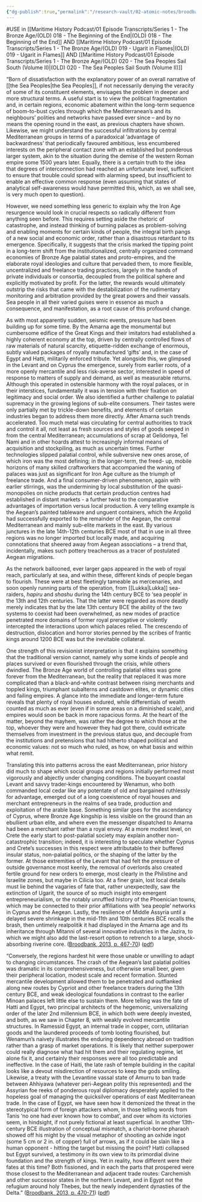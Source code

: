 ```yaml
---
{"dg-publish":true,"permalink":"/research-vault/02-atomic-notes/broodbank-s-theory-of-the-late-bronze-age-collapse-dynamics-that-avoids-a-simple-single-narrative-focus-on-the-sea-peoples/"}
---
```


#USE in [[Maritime History Podcast/01 Episode Transcripts/Series 1 - The Bronze Age/(OLD) 018 - The Beginning of the End\|(OLD) 018 - The Beginning of the End]] AND [[Maritime History Podcast/01 Episode Transcripts/Series 1 - The Bronze Age/(OLD) 019 - Ugarit in Flames\|(OLD) 019 - Ugarit in Flames]] AND [[Maritime History Podcast/01 Episode Transcripts/Series 1 - The Bronze Age/(OLD) 020 - The Sea Peoples Sail South (Volume II)\|(OLD) 020 - The Sea Peoples Sail South (Volume II)]]

“Born of dissatisfaction with the explanatory power of an overall narrative of [[the Sea Peoples\|the Sea Peoples]], if not necessarily denying the veracity of some of its constituent elements, envisages the problem in deeper and more structural terms. A useful start is to view the political fragmentation and, in certain regions, economic abatement within the long-term sequence of boom-to-bust cycles through which the Mediterranean’s and its neighbours’ polities and networks have passed ever since – and by no means the opening round in the east, as previous chapters have shown. Likewise, we might understand the successful infiltrations by central Mediterranean groups in terms of a paradoxical ‘advantage of backwardness’ that periodically favoured ambitious, less encumbered interests on the peripheral contact zone with an established but ponderous larger system, akin to the situation during the demise of the western Roman empire some 1500 years later. Equally, there is a certain truth to the idea that degrees of interconnection had reached an unfortunate level, sufficient to ensure that trouble could spread with alarming speed, but insufficient to enable an effective common response (even assuming that states of analytical self-awareness would have permitted this, which, as we shall see, is very much open to question).

However, we need something less generic to explain why the Iron Age resurgence would look in crucial respects so radically different from anything seen before. This requires setting aside the rhetoric of catastrophe, and instead thinking of burning palaces as problem-solving and enabling moments for certain kinds of people, the integral birth pangs of a new social and economic order, rather than a disastrous retardant to its emergence. Specifically, it suggests that the crisis marked the tipping point in a long-term shift from the institutionalized, centrally organized command economies of Bronze Age palatial states and proto-empires, and the elaborate royal ideologies and culture that pervaded them, to more flexible, uncentralized and freelance trading practices, largely in the hands of private individuals or consortia, decoupled from the political sphere and explicitly motivated by profit. For the latter, the rewards would ultimately outstrip the risks that came with the destabilization of the rudimentary monitoring and arbitration provided by the great powers and their vassals. Sea people in all their varied guises were in essence as much a consequence, and manifestation, as a root cause of this profound change.

As with most apparently sudden, seismic events, pressure had been building up for some time. By the Amarna age the monumental but cumbersome edifice of the Great Kings and their imitators had established a highly coherent economy at the top, driven by centrally controlled flows of raw materials of natural scarcity, etiquette-ridden exchange of enormous, subtly valued packages of royally manufactured ‘gifts’ and, in the case of Egypt and Hatti, militarily enforced tribute. Yet alongside this, we glimpsed in the Levant and on Cyprus the emergence, surely from earlier roots, of a more openly mercantile and less risk-averse sector, interested in speed of response to matters of supply and demand, as well as measurable returns. Although this operated in ostensible harmony with the royal palaces, or in their interstices, fundamentally it was in tension with their fixation on legitimacy and social order. We also identified a further challenge to palatial supremacy in the growing legions of sub-elite consumers. Their tastes were only partially met by trickle-down benefits, and elements of certain industries began to address them more directly. After Amarna such trends accelerated. Too much metal was circulating for central authorities to track and control it all, not least as fresh sources and styles of goods seeped in from the central Mediterranean; accumulations of scrap at Gelidonya, Tel Nami and in other hoards attest to increasingly informal means of acquisition and stockpiling, as much as uncertain times. Further technologies slipped palatial control, while subversive new ones arose, of which iron was the most defining; in the longer-term, the freed- up, mobile horizons of many skilled craftworkers that accompanied the waning of palaces was just as significant for Iron Age culture as the triumph of freelance trade. And a final consumer-driven phenomenon, again with earlier stirrings, was the undermining by local substitution of the quasi-monopolies on niche products that certain production centres had established in distant markets - a further twist to the comparative advantages of importation versus local production. A very telling example is the Aegean’s painted tableware and unguent containers, which the Argolid had successfully exported to the remainder of the Aegean, the central Mediterranean and mainly sub-elite markets in the east. By various junctures in the late 14th-12th centuries BCE most of that in use in all three regions was no longer imported but locally made, and acquiring connotations that sheered away from Aegean associations – a trend that, incidentally, makes such pottery treacherous as a tracer of postulated Aegean migrations.  

As the network ballooned, ever larger gaps appeared in the web of royal reach, particularly at sea, and within these, different kinds of people began to flourish. These were at best fleetingly tameable as mercenaries, and soon openly running parts of the operation, from [[Lukka\|Lukka]] sea-raiders, *hapiru* and *shashu* during the 14th century BCE to ‘sea people’ in the 13th and 12th centuries. That the latter were regarded as more deadly merely indicates that by the late 13th century BCE the ability of the two systems to coexist had been overwhelmed, as new modes of practice penetrated more domains of former royal prerogative or violently intercepted the interactions upon which palaces relied. The crescendo of destruction, dislocation and horror stories penned by the scribes of frantic kings around 1200 BCE was but the inevitable collateral.

One strength of this revisionist interpretation is that it explains something that the traditional version cannot, namely why some kinds of people and places survived or even flourished through the crisis, while others dwindled. The Bronze Age world of controlling palatial elites was gone forever from the Mediterranean, but the reality that replaced it was more complicated than a black-and-white contrast between rising merchants and toppled kings, triumphant subalterns and castdown elites, or dynamic cities and failing empires. A glance into the immediate and longer-term future reveals that plenty of royal houses endured, while differentials of wealth counted as much as ever (even if in some areas on a diminished scale), and empires would soon be back in more rapacious forms. At the heart of the matter, beyond the mayhem, was rather the degree to which those at the top, whoever they were and however they had got there, could extricate themselves from investment in the previous status quo, and decouple from the institutions and pretensions that had hitherto shaped political and economic values: not so much who ruled, as how, on what basis and within what remit.

Translating this into patterns across the east Mediterranean, prior history did much to shape which social groups and regions initially performed most vigorously and abjectly under changing conditions. The buoyant coastal Levant and savvy trader-kings encountered by Wenamun, who both commanded local cedar like any potentate of old and bargained ruthlessly for advantage, emerged out of a long coexistence of royal houses and merchant entrepreneurs in the realms of sea trade, production and exploitation of the arable base. Something similar goes for the ascendancy of Cyprus, where Bronze Age kingship is less visible on the ground than an ebullient urban elite, and where even the messenger dispatched to Amarna had been a merchant rather than a royal envoy. At a more modest level, on Crete the early start to post-palatial society may explain another non-catastrophic transition; indeed, it is interesting to speculate whether Cyprus and Crete’s successes in this respect were attributable to their buffered insular status, non-palatial politics, or the shaping of the latter by the former. At those extremities of the Levant that had felt the pressure of outside governance most keenly, the removal of overlords also created fertile ground for new orders to emerge, most clearly in the Philistine and Israelite zones, but maybe in Cilicia too. At a finer grain, lost local details must lie behind the vagaries of fate that, rather unexpectedly, saw the extinction of Ugarit, the source of so much insight into emergent entrepreneurialism, or the notably unruffled history of the Phoenician towns, which may be connected to their prior affiliations with ‘sea people’ networks in Cyprus and the Aegean. Lastly, the resilience of Middle Assyria until a delayed severe shrinkage in the mid-11th and 10th centuries BCE recalls the brash, then untimely realpolitik it had displayed in the Amarna age and its inheritance through Mitanni of several innovative industries in the Jazira, to which we might also add the last-resort option to retrench to a large, shock-absorbing riverine core. ([Broodbank, 2013, p. 467-70](zotero://select/library/items/IR54JIQG)) ([pdf](zotero://open-pdf/library/items/85K7BT2G?page=437&annotation=F2MM5BL6))

“Conversely, the regions hardest hit were those unable or unwilling to adapt to changing circumstances. The crash of the Aegean’s last palatial polities was dramatic in its comprehensiveness, but otherwise small beer, given their peripheral location, modest scale and recent formation. Stunted mercantile development allowed them to be penetrated and outflanked along new routes by Cypriot and other freelance traders during the 13th century BCE, and weak ideological foundations in contrast to the earlier Minoan palaces left little else to sustain them. More telling was the fate of Hatti and Egypt, two principal architects of the hegemonic, universalizing order of the later 2nd millennium BCE, in which both were deeply invested, and both, as we saw in Chapter 8, with weakly evolved mercantile structures. In Ramessid Egypt, an internal trade in copper, corn, utilitarian goods and the laundered proceeds of tomb looting flourished, but Wenamun’s naivety illustrates the enduring dependency abroad on tradition rather than a grasp of market operations. It is likely that neither superpower could really diagnose what had hit them and their regulating regime, let alone fix it, and certainly their responses were all too predictable and ineffective. In the case of Haiti, the late rash of temple building in the capital looks like a devout misdirection of resources to keep the gods smiling. Likewise, a treaty with the Levantine vassal state of Amurru to ban trade between Ahhiyawa (whatever peri-Aegean polity this represented) and the Assyrian foe reeks of ponderous royal diplomacy desperately applied to the hopeless goal of managing the quicksilver operations of east Mediterranean trade. In the case of Egypt, we have seen how it demonized the threat in the stereotypical form of foreign attackers whom, in those telling words from Tanis ‘no one had ever known how to combat’, and over whom its victories seem, in hindsight, if not purely fictional at least superficial. In another 13th-century BCE illustration of conceptual mismatch, a chariot-borne pharaoh showed off his might by the visual metaphor of shooting an oxhide ingot (some 5 cm or 2 in. of copper) full of arrows, as if it could be slain like a human opponent - hitting the target but missing the point? Hatti collapsed but Egypt survived, a testimony in its own view to its primordial divine foundation and the strength of kings. Yet in reality, how different were their fates at this time? Both fissioned, and in each the parts that prospered were those closest to the Mediterranean and adjacent trade routes: Carchemish and other successor states in the northern Levant, and in Egypt not the refugium around holy Thebes, but the newly independent dynasties of the Delta.” ([Broodbank, 2013, p. 470-71](zotero://select/library/items/IR54JIQG)) ([pdf](zotero://open-pdf/library/items/85K7BT2G?page=438&annotation=BW6F7TLD))
